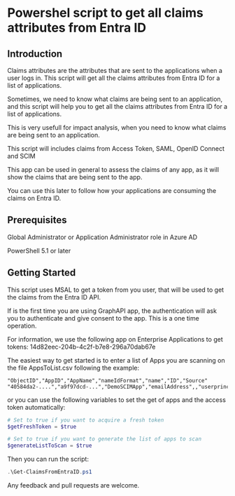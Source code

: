 # Powershel script to get all claims attributes from Entra ID

## Introduction

Claims attributes are the attributes that are sent to the applications when a user logs in. This script will get all the claims attributes from Entra ID for a list of applications.

Sometimes, we need to know what claims are being sent to an application, and this script will help you to get all the claims attributes from Entra ID for a list of applications.

This is very usefull for impact analysis, when you need to know what claims are being sent to an application.

This script will includes claims from Access Token, SAML, OpenID Connect and SCIM

This app can be used in general to assess the claims of any app, as it will show the claims that are being sent to the app.

You can use this later to follow how your applications are consuming the claims on Entra ID.

## Prerequisites

Global Administrator or Application Administrator role in Azure AD

PowerShell 5.1 or later

## Getting Started

This script uses MSAL to get a token from you user, that will be used to get the claims from the Entra ID API.

If is the first time you are using GraphAPI app, the authentication will ask you to authenticate and give consent to the app. This is a one time operation.

For information, we use the following app on Enterprise Applications to get tokens:
14d82eec-204b-4c2f-b7e8-296a70dab67e

The easiest way to get started is to enter a list of Apps you are scanning on the file AppsToList.csv following the example:

```csv
"ObjectID","AppID","AppName","nameIdFormat","name","ID","Source"
"40584da2-....","a9f97dcd-...","DemoSCIMApp","emailAddress",,"userprincipalname","user"
```

or you can use the following variables to set the get of apps and the access token automatically:

```powershell
# Set to true if you want to acquire a fresh token
$getFreshToken = $true

# Set to true if you want to generate the list of apps to scan
$generateListToScan = $true
```

Then you can run the script:

```powershell
.\Get-ClaimsFromEntraID.ps1
```

Any feedback and pull requests are welcome.
